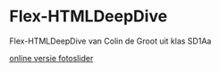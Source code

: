 # Flex-HTMLDeepDive
Flex-HTMLDeepDive van Colin de Groot uit klas SD1Aa

[online versie fotoslider](https://31761.hosts1.ma-cloud.nl/Flex-HTMLDeepDive/les4-style-finish/fotoslider.html)
